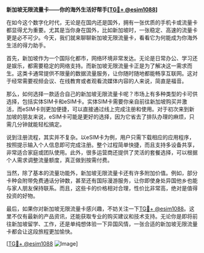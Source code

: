 **新加坡无限流量卡——你的海外生活好帮手[[TG💪+ @esim1088](https://t.me/s/esim1088)]**

在如今这个数字化时代，无论是在国内还是国外，拥有一张优质的手机卡或流量卡都显得尤为重要。尤其是当你身在国外，比如新加坡时，一张稳定、高速的流量卡更是必不可少。今天，我们就来聊聊新加坡无限流量卡，看看它为何能成为你海外生活的得力助手。

首先，新加坡作为一个国际化都市，网络环境非常发达。无论是日常办公、学习还是娱乐，都需要稳定的网络支持。而新加坡无限流量卡正是为了解决这一需求而生。这类卡通常提供不限量的数据流量服务，让你随时随地都能畅享互联网。这对于经常需要视频会议、在线教育或者观看流媒体内容的人来说，简直是福音。

那么，如何选择一款适合自己的新加坡无限流量卡呢？市场上有多种类型的卡可供选择，包括实体SIM卡和eSIM卡。实体SIM卡需要你亲自前往新加坡购买并激活，而eSIM卡则更加便捷，可以直接通过线上完成注册和使用。对于初次来到新加坡的朋友来说，eSIM卡可能是更好的选择，因为它省去了排队办理的麻烦，只需几分钟就能轻松搞定。

说到注册流程，其实并不复杂。以eSIM卡为例，用户只需下载相应的应用程序，按照提示输入个人信息即可完成注册。整个过程简单快捷，而且支持多设备共享，非常适合家庭或团队使用。此外，很多运营商还提供了灵活的套餐选择，可以根据个人需求调整流量额度，真正做到按需付费。

当然，除了基本的流量功能外，新加坡无限流量卡还有许多附加价值。例如，部分卡种会附带免费通话分钟数，甚至还有国际漫游服务，让你即使身处异国他乡也能与家人朋友保持联系。而且，这些卡的价格相对合理，性价比非常高，绝对是值得投资的好物。

最后，如果你对新加坡无限流量卡感兴趣，不妨关注一下[TG💪+ @esim1088](https://t.me/s/esim1088)。这里不仅有最新的产品资讯，还能获取专业的购买建议和技术支持。无论你是即将前往新加坡留学、工作，还是单纯想体验一下异国风情，一张合适的新加坡无限流量卡都会让这段旅程更加愉快。

[[TG💪+ @esim1088](https://t.me/s/esim1088) ![Image](https://i.postimg.cc/4NQfJmqS/Snipaste-2025-05-13-00-14-12.png)]